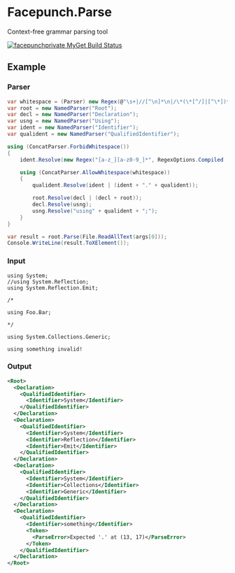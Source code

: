 # Facepunch.Parse
Context-free grammar parsing tool

[![facepunchprivate MyGet Build Status](https://www.myget.org/BuildSource/Badge/facepunchprivate?identifier=9dfcc07e-1ef6-45ad-b503-efaf91a3dda3)](https://www.myget.org/)

## Example
### Parser

```csharp
var whitespace = (Parser) new Regex(@"\s+|//[^\n]*\n|/\*(\*[^/]|[^\*])*\*/");
var root = new NamedParser("Root");
var decl = new NamedParser("Declaration");
var usng = new NamedParser("Using");
var ident = new NamedParser("Identifier");
var qualident = new NamedParser("QualifiedIdentifier");

using (ConcatParser.ForbidWhitespace())
{
    ident.Resolve(new Regex("[a-z_][a-z0-9_]*", RegexOptions.Compiled | RegexOptions.IgnoreCase));

    using (ConcatParser.AllowWhitespace(whitespace))
    {
        qualident.Resolve(ident | (ident + "." + qualident));

        root.Resolve(decl | (decl + root));
        decl.Resolve(usng);
        usng.Resolve("using" + qualident + ";");
    }
}

var result = root.Parse(File.ReadAllText(args[0]));
Console.WriteLine(result.ToXElement());
```

### Input

```
using System;
//using System.Reflection;
using System.Reflection.Emit;

/*

using Foo.Bar;

*/

using System.Collections.Generic;

using something invalid!

```

### Output

```xml
<Root>
  <Declaration>
    <QualifiedIdentifier>
      <Identifier>System</Identifier>
    </QualifiedIdentifier>
  </Declaration>
  <Declaration>
    <QualifiedIdentifier>
      <Identifier>System</Identifier>
      <Identifier>Reflection</Identifier>
      <Identifier>Emit</Identifier>
    </QualifiedIdentifier>
  </Declaration>
  <Declaration>
    <QualifiedIdentifier>
      <Identifier>System</Identifier>
      <Identifier>Collections</Identifier>
      <Identifier>Generic</Identifier>
    </QualifiedIdentifier>
  </Declaration>
  <Declaration>
    <QualifiedIdentifier>
      <Identifier>something</Identifier>
      <Token>
        <ParseError>Expected '.' at (13, 17)</ParseError>
      </Token>
    </QualifiedIdentifier>
  </Declaration>
</Root>
```
